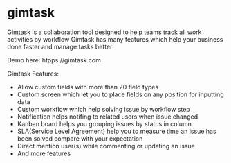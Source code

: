 # gimtask
Gimtask is a collaboration tool designed to help teams track all work activities by workflow
Gimtask has many features which help your business done faster and manage tasks better

Demo here: htpps://gimtask.com

Gimtask Features:
- Allow custom fields with more than 20 field types
- Custom screen which let you to place fields on any position for inputting data
- Custom workflow which help solving issue by workflow step
- Notification helps notifing to related users when issue changed
- Kanban board helps you grouping issues by status in column
- SLA(Service Level Agreement) help you to measure time an issue has been solved compare with your expectation
- Direct mention user(s) while commenting or updating an issue
- And more features
